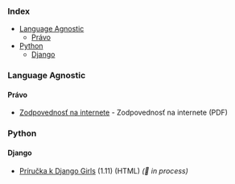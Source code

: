 ### Index

* [Language Agnostic](#language-agnostic)
    * [Právo](#pravo)
* [Python](#python)
    * [Django](#django)


### Language Agnostic

#### Právo

* [Zodpovednosť na internete](https://knihy.nic.cz) - Zodpovednosť na internete (PDF)


### Python

#### Django

* [Príručka k Django Girls](https://tutorial.djangogirls.org/sk/) (1.11) (HTML) *(:construction: in process)*
